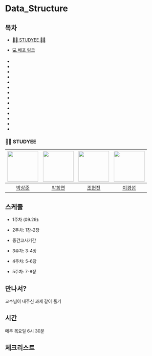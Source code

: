 # Data_Structure

## 목차

- [👩‍💻 STUDYEE 👩‍💻](#-STUDYEE)
- [💻 배포 링크](#-배포-링크)



-
-
-
-
-
-
-
-
-
-
-
-
-
-

### 👩‍💻 STUDYEE

| [<img src="https://github.com/pedro1798.png" width="100px">](https://github.com/pedro1798) | [<img src="https://github.com/abrightkite.png" width="100px">](https://github.com/abrightkite) | [<img src="https://github.com/joe-hy-j.png" width="100px">](https://github.com/joe-hy-j) | [<img src="https://github.com/Glodmilk.png" width="100px">](https://github.com/Glodmilk)
| :----: | :----: | :----: |:----:|
| [박상준](https://github.com/pedro1798) | [박희연](https://github.com/abrightkite) | [조현진](https://github.com/joe-hy-j) | [이경섭](https://github.com/Glodmilk) |



## 스케줄

- 1주차 (09.29): 

- 2주차: 1장-2장

- 중간고사기간

- 3주차: 3-4장

- 4주차: 5-6장

- 5주차: 7-8장

## 만나서?

교수님이 내주신 과제 같이 풀기

## 시간
메주 목요일 6시 30분

## 체크리스트
